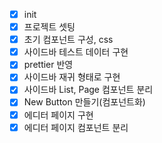 -   [x] init
-   [x] 프로젝트 셋팅
-   [x] 초기 컴포넌트 구성, css
-   [x] 사이드바 테스트 데이터 구현
-   [x] prettier 반영
-   [x] 사이드바 재귀 형태로 구현
-   [x] 사이드바 List, Page 컴포넌트 분리
-   [x] New Button 만들기(컴포넌트화)
-   [x] 에디터 페이지 구현
-   [x] 에디터 페이지 컴포넌트 분리

